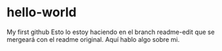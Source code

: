 # hello-world
My first github
Esto lo estoy haciendo en el branch readme-edit que se mergeará con el readme original. 
Aquí hablo algo sobre mi.
